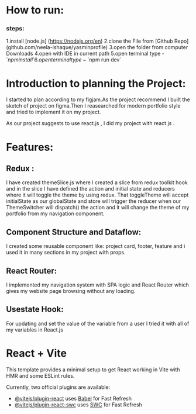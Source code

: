 # How to run:
### steps:
1.install [node.js] (https://nodejs.org/en)
2.clone the File from [Github Repo] (github.com/neela-ishaque/yasminprofile)
3.open the folder from computer Downloads
4.open with IDE in current path
5.open terminal type -´$npm install´
6.open terminal type -´$npm run dev´

# Introduction to planning the Project:
I started to plan according to my figjam.As the project recommend I built the sketch of project on figma.Then I reasearched for modern portfolio style and tried to implement it on my project.


As our project suggests to use react.js , I did my project with react.js .

# Features:

## Redux :
I have created themeSlice.js where I created a slice from redux toolkit hook and in the slice I have defined the action and initial state and reducers where it will toggle the theme by using redux. That toggleTheme will accept initialState as our globalState and store will trigger the reducer when our ThemeSwitcher will dispatch() the action and it will change the theme of my portfolio from my navigation component.

## Component Structure and Dataflow:
I created some reusable component like: project card, footer, feature and i used it in many sections in my project with props.

## React Router:
I implemented my navigation system with SPA logic and React Router which gives my  website page browsing without any loading.

## Usestate Hook:
For updating and set the value of the variable from a user I tried it with all of my variables in React.js



# React + Vite

This template provides a minimal setup to get React working in Vite with HMR and some ESLint rules.

Currently, two official plugins are available:

- [@vitejs/plugin-react](https://github.com/vitejs/vite-plugin-react/blob/main/packages/plugin-react/README.md) uses [Babel](https://babeljs.io/) for Fast Refresh
- [@vitejs/plugin-react-swc](https://github.com/vitejs/vite-plugin-react-swc) uses [SWC](https://swc.rs/) for Fast Refresh


